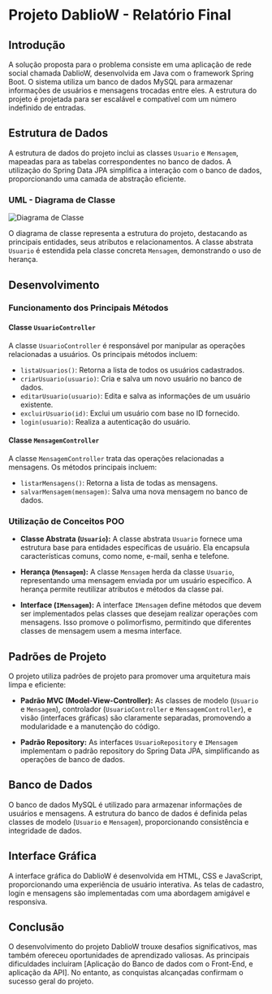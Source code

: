 # Projeto DablioW - Relatório Final

## Introdução

A solução proposta para o problema consiste em uma aplicação de rede social chamada DablioW, desenvolvida em Java com o framework Spring Boot. O sistema utiliza um banco de dados MySQL para armazenar informações de usuários e mensagens trocadas entre eles. A estrutura do projeto é projetada para ser escalável e compatível com um número indefinido de entradas.

## Estrutura de Dados

A estrutura de dados do projeto inclui as classes `Usuario` e `Mensagem`, mapeadas para as tabelas correspondentes no banco de dados. A utilização do Spring Data JPA simplifica a interação com o banco de dados, proporcionando uma camada de abstração eficiente.

### UML - Diagrama de Classe

![Diagrama de Classe](.png)

O diagrama de classe representa a estrutura do projeto, destacando as principais entidades, seus atributos e relacionamentos. A classe abstrata `Usuario` é estendida pela classe concreta `Mensagem`, demonstrando o uso de herança.

## Desenvolvimento

### Funcionamento dos Principais Métodos

#### Classe `UsuarioController`

A classe `UsuarioController` é responsável por manipular as operações relacionadas a usuários. Os principais métodos incluem:

- `listaUsuarios()`: Retorna a lista de todos os usuários cadastrados.
- `criarUsuario(usuario)`: Cria e salva um novo usuário no banco de dados.
- `editarUsuario(usuario)`: Edita e salva as informações de um usuário existente.
- `excluirUsuario(id)`: Exclui um usuário com base no ID fornecido.
- `login(usuario)`: Realiza a autenticação do usuário.

#### Classe `MensagemController`

A classe `MensagemController` trata das operações relacionadas a mensagens. Os métodos principais incluem:

- `listarMensagens()`: Retorna a lista de todas as mensagens.
- `salvarMensagem(mensagem)`: Salva uma nova mensagem no banco de dados.

### Utilização de Conceitos POO

- **Classe Abstrata (`Usuario`):** A classe abstrata `Usuario` fornece uma estrutura base para entidades específicas de usuário. Ela encapsula características comuns, como nome, e-mail, senha e telefone.

- **Herança (`Mensagem`):** A classe `Mensagem` herda da classe `Usuario`, representando uma mensagem enviada por um usuário específico. A herança permite reutilizar atributos e métodos da classe pai.

- **Interface (`IMensagem`):** A interface `IMensagem` define métodos que devem ser implementados pelas classes que desejam realizar operações com mensagens. Isso promove o polimorfismo, permitindo que diferentes classes de mensagem usem a mesma interface.

## Padrões de Projeto

O projeto utiliza padrões de projeto para promover uma arquitetura mais limpa e eficiente:

- **Padrão MVC (Model-View-Controller):** As classes de modelo (`Usuario` e `Mensagem`), controlador (`UsuarioController` e `MensagemController`), e visão (interfaces gráficas) são claramente separadas, promovendo a modularidade e a manutenção do código.

- **Padrão Repository:** As interfaces `UsuarioRepository` e `IMensagem` implementam o padrão repository do Spring Data JPA, simplificando as operações de banco de dados.

## Banco de Dados

O banco de dados MySQL é utilizado para armazenar informações de usuários e mensagens. A estrutura do banco de dados é definida pelas classes de modelo (`Usuario` e `Mensagem`), proporcionando consistência e integridade de dados.

## Interface Gráfica

A interface gráfica do DablioW é desenvolvida em HTML, CSS e JavaScript, proporcionando uma experiência de usuário interativa. As telas de cadastro, login e mensagens são implementadas com uma abordagem amigável e responsiva.

## Conclusão

O desenvolvimento do projeto DablioW trouxe desafios significativos, mas também ofereceu oportunidades de aprendizado valiosas. As principais dificuldades incluíram [Aplicação do Banco de dados com o Front-End, e aplicação da API]. No entanto, as conquistas alcançadas confirmam o sucesso geral do projeto.
